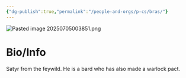 ```yaml
---
{"dg-publish":true,"permalink":"/people-and-orgs/p-cs/bras/"}
---
```


![Pasted image 20250705003851.png](/img/user/z%20Photos/Pasted%20image%2020250705003851.png)
# Bio/Info
Satyr from the feywild. He is a bard who has also made a warlock pact.